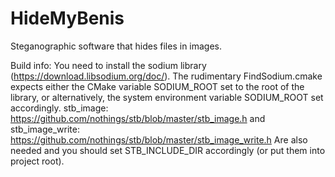 # HideMyBenis
Steganographic software that hides files in images.

Build info:
You need to install the sodium library (https://download.libsodium.org/doc/).
The rudimentary FindSodium.cmake expects either the CMake variable SODIUM_ROOT set to the root of the library, or alternatively, the system environment variable SODIUM_ROOT set accordingly.
stb_image: https://github.com/nothings/stb/blob/master/stb_image.h
and stb_image_write: https://github.com/nothings/stb/blob/master/stb_image_write.h
Are also needed and you should set STB_INCLUDE_DIR accordingly (or put them into project root).